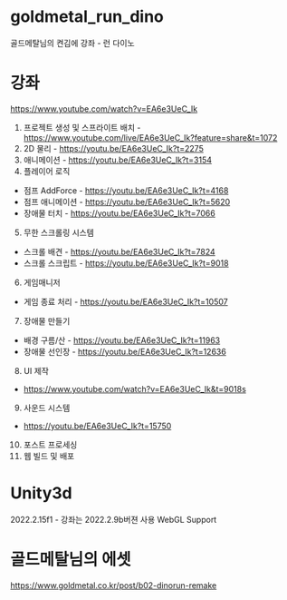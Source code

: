 # goldmetal_run_dino
골드메탈님의 켠김에 강좌 - 런 다이노

# 강좌
https://www.youtube.com/watch?v=EA6e3UeC_Ik
01. 프로젝트 생성 및 스프라이트 배치 - https://www.youtube.com/live/EA6e3UeC_Ik?feature=share&t=1072
02. 2D 물리 - https://youtu.be/EA6e3UeC_Ik?t=2275
03. 애니메이션 - https://youtu.be/EA6e3UeC_Ik?t=3154
04. 플레이어 로직
-    점프 AddForce - https://youtu.be/EA6e3UeC_Ik?t=4168
-    점프 애니메이션 - https://youtu.be/EA6e3UeC_Ik?t=5620
-	 장애물 터치 - https://youtu.be/EA6e3UeC_Ik?t=7066
05. 무한 스크롤링 시스템
-	 스크롤 배견 - https://youtu.be/EA6e3UeC_Ik?t=7824
-	 스크롤 스크립트 - https://youtu.be/EA6e3UeC_Ik?t=9018
06. 게임매니저
-   게임 종료 처리 - https://youtu.be/EA6e3UeC_Ik?t=10507
07. 장애물 만들기
-   배경 구름/산 - https://youtu.be/EA6e3UeC_Ik?t=11963
-   장애물 선인장 - https://youtu.be/EA6e3UeC_Ik?t=12636
08. UI 제작
-   https://www.youtube.com/watch?v=EA6e3UeC_Ik&t=9018s
09. 사운드 시스템
-   https://youtu.be/EA6e3UeC_Ik?t=15750
10. 포스트 프로세싱
11. 웹 빌드 및 배포


# Unity3d
2022.2.15f1 - 강좌는 2022.2.9b버젼 사용
WebGL Support

# 골드메탈님의 에셋
https://www.goldmetal.co.kr/post/b02-dinorun-remake
